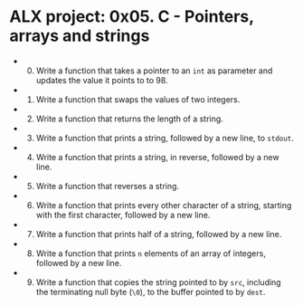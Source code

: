 # ALX project: 0x05. C - Pointers, arrays and strings
* 0. Write a function that takes a pointer to an `int` as parameter and updates the value it points to to 98.
* 1. Write a function that swaps the values of two integers.
* 2. Write a function that returns the length of a string.
* 3. Write a function that prints a string, followed by a new line, to `stdout`.
* 4. Write a function that prints a string, in reverse, followed by a new line.
* 5. Write a function that reverses a string.
* 6. Write a function that prints every other character of a string, starting with the first character, followed by a new line.
* 7. Write a function that prints half of a string, followed by a new line.
* 8. Write a function that prints `n` elements of an array of integers, followed by a new line.
* 9. Write a function that copies the string pointed to by `src`, including the terminating null byte (`\0`), to the buffer pointed to by `dest`.
